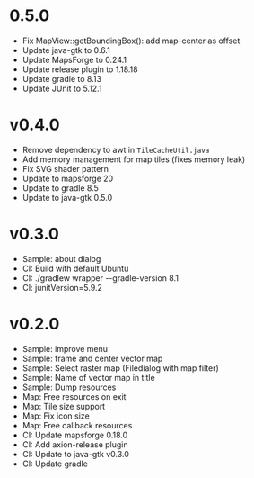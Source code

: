 # 0.5.0

- Fix MapView::getBoundingBox(): add map-center as offset
- Update java-gtk to 0.6.1
- Update MapsForge to 0.24.1
- Update release plugin to 1.18.18
- Update gradle to 8.13
- Update JUnit to 5.12.1

# v0.4.0

- Remove dependency to awt in `TileCacheUtil.java`
- Add memory management for map tiles (fixes memory leak)
- Fix SVG shader pattern
- Update to mapsforge 20
- Update to gradle 8.5
- Update to java-gtk 0.5.0

# v0.3.0

- Sample: about dialog
- CI: Build with default Ubuntu
- CI: ./gradlew wrapper --gradle-version 8.1
- CI: junitVersion=5.9.2

# v0.2.0

- Sample: improve menu
- Sample: frame and center vector map
- Sample: Select raster map (Filedialog with map filter)
- Sample: Name of vector map in title
- Sample: Dump resources
- Map: Free resources on exit
- Map: Tile size support
- Map: Fix icon size
- Map: Free callback resources
- CI: Update mapsforge 0.18.0
- CI: Add axion-release plugin
- CI: Update to java-gtk v0.3.0
- CI: Update gradle
